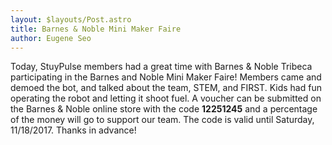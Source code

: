 ```yaml
---
layout: $layouts/Post.astro
title: Barnes & Noble Mini Maker Faire
author: Eugene Seo
---
```

Today, StuyPulse members had a great time with Barnes & Noble Tribeca participating in the Barnes and Noble Mini Maker Faire!
Members came and demoed the bot, and talked about the team, STEM, and FIRST.
Kids had fun operating the robot and letting it shoot fuel.
A voucher can be submitted on the Barnes & Noble online store with the code **12251245** and a percentage of the money will go to support our team.
The code is valid until Saturday, 11/18/2017.
Thanks in advance!
